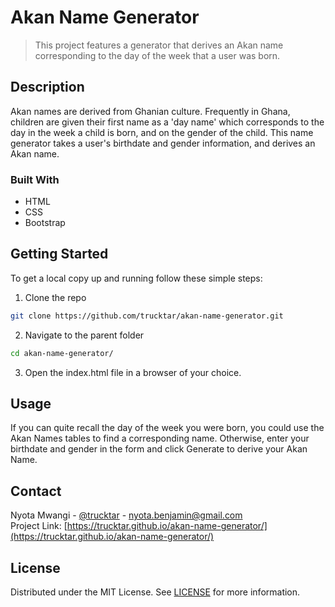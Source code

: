# Akan Name Generator

> This project features a generator that derives an Akan name corresponding to the day of the week that a user was born.

## Description

Akan names are derived from Ghanian culture.
Frequently in Ghana, children are given their first name as a 'day name' which corresponds to the day in the week a child is born, and on the gender of the child.
This name generator takes a user's birthdate and gender information, and derives an Akan name.

### Built With

- HTML
- CSS
- Bootstrap

## Getting Started

To get a local copy up and running follow these simple steps:

1. Clone the repo

```sh
git clone https://github.com/trucktar/akan-name-generator.git
```

2. Navigate to the parent folder

```sh
cd akan-name-generator/
```

3. Open the index.html file in a browser of your choice.

## Usage

If you can quite recall the day of the week you were born, you could use the Akan Names tables to find a corresponding name.
Otherwise, enter your birthdate and gender in the form and click Generate to derive your Akan Name.

## Contact

Nyota Mwangi - [@trucktar](https://twitter.com/trucktar) - nyota.benjamin@gmail.com  
Project Link: [https://trucktar.github.io/akan-name-generator/](https://trucktar.github.io/akan-name-generator/)

## License

Distributed under the MIT License. See [LICENSE](LICENSE) for more information.